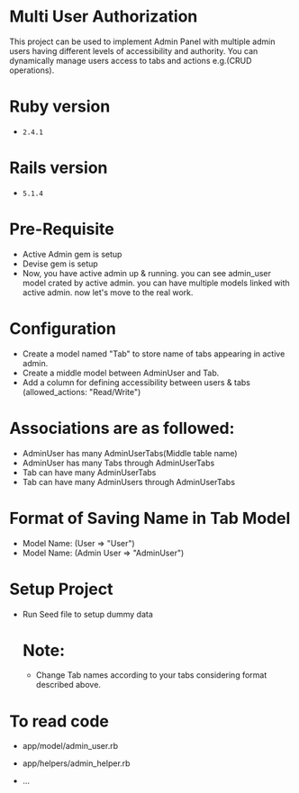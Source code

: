 # Multi User Authorization 
This project can be used to implement Admin Panel with multiple admin users having different levels of accessibility and authority. You can dynamically manage users access to tabs and actions e.g.(CRUD operations). 

# Ruby version
* `2.4.1`

# Rails version
* `5.1.4`

# Pre-Requisite
* Active Admin gem is setup
* Devise gem is setup
* Now, you have active admin up & running. you can see admin_user model crated by active admin. you can have multiple models   linked with active admin. now let's move to the real work. 

# Configuration
* Create a model named "Tab" to store name of tabs appearing in active admin.
* Create a middle model between AdminUser and Tab.
* Add a column for defining accessibility between users & tabs (allowed_actions: "Read/Write")

# Associations are as followed:
* AdminUser has many AdminUserTabs(Middle table name)
* AdminUser has many Tabs through AdminUserTabs
* Tab can have many AdminUserTabs
* Tab can have many AdminUsers through AdminUserTabs

# Format of Saving Name in Tab Model
* Model Name: (User => "User")
* Model Name: (Admin User => "AdminUser")

# Setup Project
* Run Seed file to setup dummy data
  # Note: 
  * Change Tab names according to your tabs considering format described above.
 
# To read code
* app/model/admin_user.rb
* app/helpers/admin_helper.rb


* ...
